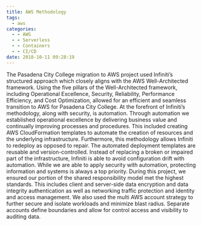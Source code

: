 ```yaml
---
title: AWS Methodology
tags:
  - aws
categories:
  - - AWS
  - - Serverless
  - - Containers
  - - CI/CD
date: 2018-10-11 09:28:19
---
```


The Pasadena City College migration to AWS project used Infiniti’s structured approach which closely aligns with the AWS Well-Architected framework. Using the five pillars of the Well-Architected framework, including Operational Excellence, Security, Reliability, Performance Efficiency, and Cost Optimization, allowed for an efficient and seamless transition to AWS for Pasadena City College. 
At the forefront of Infiniti’s methodology, along with security, is automation. Through automation we established operational excellence by delivering business value and continually improving processes and procedures. This included creating AWS CloudFormation templates to automate the creation of resources and the underlying infrastructure. Furthermore, this methodology allows Infiniti to redeploy as opposed to repair. The automated deployment templates are reusable and version-controlled. Instead of replacing a broken or impaired part of the infrastructure, Infiniti is able to avoid configuration drift with automation. 
While we are able to apply security with automation, protecting information and systems is always a top priority. During this project, we ensured our portion of the shared responsibility model met the highest standards. This includes client and server-side data encryption and data integrity authentication as well as networking traffic protection and identity and access management. We also used the multi AWS account strategy to further secure and isolate workloads and minimize blast radius. Separate accounts define boundaries and allow for control access and visibility to auditing data. 
